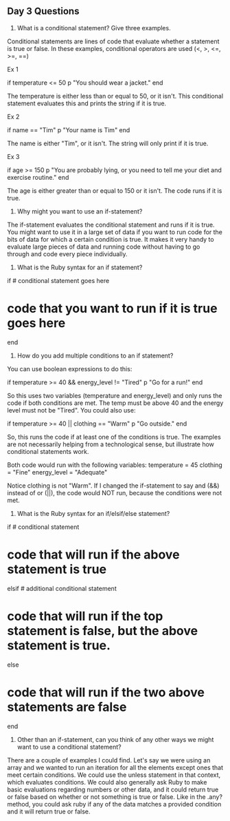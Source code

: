 ## Day 3 Questions

1. What is a conditional statement? Give three examples.

Conditional statements are lines of code that evaluate whether a statement is true or false. In these examples, conditional operators are used (<, >, <=, >=, ==)

Ex 1

if temperature <= 50
  p "You should wear a jacket."
end

The temperature is either less than or equal to 50, or it isn't. This conditional statement evaluates this and prints the string if it is true.

Ex 2

if name == "Tim"
 p "Your name is Tim"
end

The name is either "Tim", or it isn't. The string will only print if it is true.

Ex 3

if age >= 150
 p "You are probably lying, or you need to tell me your diet and exercise routine."
end

The age is either greater than or equal to 150 or it isn't. The code runs if it is true.

1. Why might you want to use an if-statement?

The if-statement evaluates the conditional statement and runs if it is true. You might want to use it in a large set of data if you want to run code for the bits of data for which a certain condition is true. It makes it very handy to evaluate large pieces of data and running code without having to go through and code every piece individually.

1. What is the Ruby syntax for an if statement?

if # conditional statement goes here
  # code that you want to run if it is true goes here
end


1. How do you add multiple conditions to an if statement?

You can use boolean expressions to do this:

if temperature >= 40 && energy_level != "Tired"
  p "Go for a run!"
end

So this uses two variables (temperature and energy_level) and only runs the code if both conditions are met. The temp must be above 40 and the energy level must not be "Tired". You could also use:

if temperature >= 40 || clothing == "Warm"
  p "Go outside."
end

So, this runs the code if at least one of the conditions is true. The examples are not necessarily helping from a technological sense, but illustrate how conditional statements work.

Both code would run with the following variables:
temperature = 45
clothing = "Fine"
energy_level = "Adequate"

Notice clothing is not "Warm". If I changed the if-statement to say and (&&) instead of or (||), the code would NOT run, because the conditions were not met.

1. What is the Ruby syntax for an if/elsif/else statement?

if # conditional statement
  # code that will run if the above statement is true
elsif # additional conditional statement
  # code that will run if the top statement is false, but the above statement is true.
else
  # code that will run if the two above statements are false
end

1. Other than an if-statement, can you think of any other ways we might want to use a conditional statement?

There are a couple of examples I could find. Let's say we were using an array and we wanted to run an iteration for all the elements except ones that meet certain conditions. We could use the unless statement in that context, which evaluates conditions. We could also generally ask Ruby to make basic evaluations regarding numbers or other data, and it could return true or false based on whether or not something is true or false. Like in the .any? method, you could ask ruby if any of the data matches a provided condition and it will return true or false.
